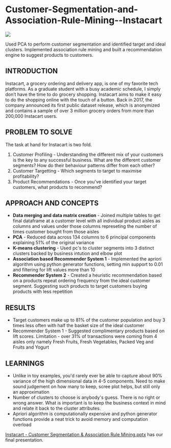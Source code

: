 # Customer-Segmentation-and-Association-Rule-Mining--Instacart
![](https://datamathstat.files.wordpress.com/2018/02/untitled.png?w=1178)

Used PCA to perform customer segmentation and identified target and ideal clusters. Implemented association rule mining and built a recommendation engine to suggest products to customers.

## INTRODUCTION
Instacart, a grocery ordering and delivery app, is one of my favorite tech platforms. As a graduate student with a busy academic schedule, I simply don’t have the time to do grocery shopping. Instacart aims to make it easy to do the shopping online with the touch of a button.
Back in 2017, the company announced its first public dataset release, which is anonymized and contains a sample of over 3 million grocery orders from more than 200,000 Instacart users. 

## PROBLEM TO SOLVE
The task at hand for Instacart is two fold.
1. Customer Profiling - Understanding the different mix of your customers is the key to any successful business. What are the different customer segments? How do their behaviour patterns differ from each other? 
2. Customer Targetting - Which segments to target to maximise profitability?
3. Product Recommendations - Once you've identified your target customers, what products to recommend?

## APPROACH AND CONCEPTS
* **Data merging and data matrix creation** - Joined multiple tables to get final dataframe at a customer level with all individual product aisles as columns and values under those columns represeting the number of times customer bought from those aisles
* **PCA** - Reduced data across 134 columns to 6 principal components explaining 51% of the original variance
* **K-means clustering** - Used pc's to cluster segments into 3 distinct clusters backed by business intution and elbow plot
* **Association based Recommender System 1** - Implemented the apriori algorithm using python generator functions, setting min support to 0.01 and filtering for lift values more than 10
* **Recommender System 2** - Created a heuristic recommendation based on a products repeat ordering frequency from the ideal customer segment. Suggesting such products to target customers buying products with less repetition

## RESULTS
* Target customers make up to 81% of the customer population and buy 3 times less often with half the basket size of the ideal customer
* Recommender System 1 - Suggested complimentary products based on lift scores. Limitation - over 31% of transactions were coming from 4 aisles only namely Fresh Fruits, Fresh Vegetables, Packed Veg and Fruits and Yogurt

## LEARNINGS
* Unlike in toy examples, you'd rarely ever be able to capture about 90% variance of the high dimensional data in 4-5 components. Need to make sound judgement on how many to keep, scree plot helps, but still only an approximation
* Number of clusters to choose is anybody's guess. There is no right or wrong answer. What is important is to keep the business context in mind and relate it back to the cluster attributes.
* Apriori algorithm is computationally expensive and python generator functions provide a neat trick to avoid memory and computation overload

[Instacart - Customer Segmentation & Association Rule Mining.pptx](https://github.com/anshikaahuja/Customer-Segmentation-and-Association-Rule-Mining--Instacart/blob/master/Instacart%20-%20Customer%20Segmentation%20%26%20Association%20Rule%20Mining.pptx) has our final presentation.
